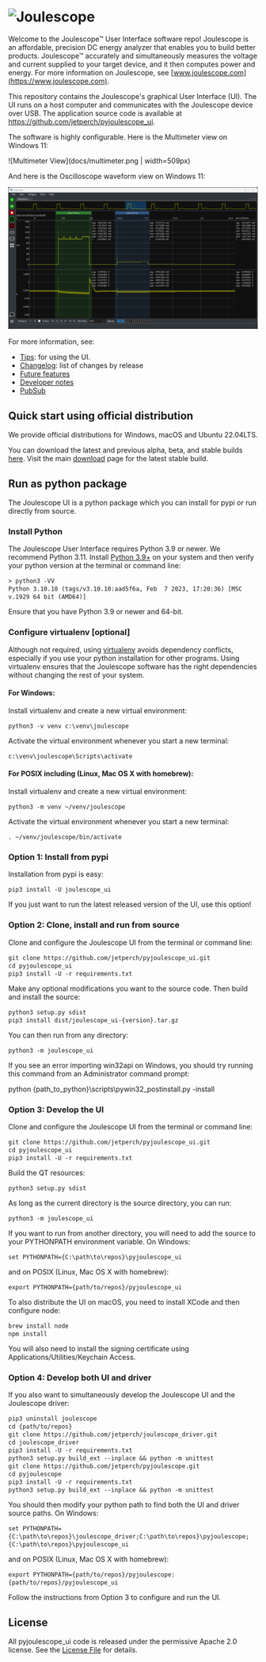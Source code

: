 
# ![Joulescope](https://download.joulescope.com/press/joulescope_logo-PNG-Transparent-Exact-Small.png "Joulescope Logo")


Welcome to the Joulescope™ User Interface software repo!
Joulescope is an affordable, precision DC energy
analyzer that enables you to build better products.
Joulescope™ accurately and simultaneously measures the voltage and current
supplied to your target device, and it then computes power and energy.
For more information on Joulescope, see
[www.joulescope.com](https://www.joulescope.com).

This repository contains the Joulescope's graphical User Interface (UI).
The UI runs on a host computer and communicates with the Joulescope device
over USB.  The application source code is available at
https://github.com/jetperch/pyjoulescope_ui.  

The software is highly configurable.  Here is the Multimeter view on Windows 11:

![Multimeter View](docs/multimeter.png | width=509px)

And here is the Oscilloscope waveform view on Windows 11:

![Oscilloscope View](docs/oscilloscope.png)

For more information, see:

* [Tips](docs/tips.md): for using the UI.
* [Changelog](CHANGELOG.md): list of changes by release
* [Future features](docs/features_future.md)
* [Developer notes](docs/dev.md)
* [PubSub](docs/pubsub.md)


## Quick start using official distribution

We provide official distributions for Windows, macOS and Ubuntu 22.04LTS.

You can download the latest and previous alpha, beta, and stable builds
[here](https://download.joulescope.com/joulescope_install/index_v2.html).
Visit the main [download](https://www.joulescope.com/download) 
page for the latest stable build.


## Run as python package

The Joulescope UI is a python package which you can install for pypi or
run directly from source.


### Install Python

The Joulescope User Interface requires Python 3.9 or newer.
We recommend Python 3.11.
Install [Python 3.9+](https://www.python.org/) on your system and then verify
your python version at the terminal or command line:

    > python3 -VV
    Python 3.10.10 (tags/v3.10.10:aad5f6a, Feb  7 2023, 17:20:36) [MSC v.1929 64 bit (AMD64)]

Ensure that you have Python 3.9 or newer and 64-bit.


### Configure virtualenv [optional]

Although not required, using
[virtualenv](https://virtualenv.pypa.io/en/latest/)
avoids dependency conflicts, especially if you use your python installation for
other programs.  Using virtualenv ensures that
the Joulescope software has the right dependencies without changing the rest
of your system.


#### For Windows:

Install virtualenv and create a new virtual environment:

    python3 -v venv c:\venv\joulescope

Activate the virtual environment whenever you start a new terminal:

    c:\venv\joulescope\Scripts\activate


#### For POSIX including (Linux, Mac OS X with homebrew):

Install virtualenv and create a new virtual environment:

    python3 -m venv ~/venv/joulescope

Activate the virtual environment whenever you start a new terminal:

    . ~/venv/joulescope/bin/activate


### Option 1: Install from pypi

Installation from pypi is easy:

    pip3 install -U joulescope_ui
    
If you just want to run the latest released version of the UI, use this option!


### Option 2: Clone, install and run from source

Clone and configure the Joulescope UI from the terminal or command line:

    git clone https://github.com/jetperch/pyjoulescope_ui.git
    cd pyjoulescope_ui
    pip3 install -U -r requirements.txt

Make any optional modifications you want to the source code.  Then build and
install the source:

    python3 setup.py sdist
    pip3 install dist/joulescope_ui-{version}.tar.gz

You can then run from any directory:

    python3 -m joulescope_ui

If you see an error importing win32api on Windows, you should try running this
command from an Administrator command prompt:

   python {path_to_python}\scripts\pywin32_postinstall.py -install


### Option 3: Develop the UI

Clone and configure the Joulescope UI from the terminal or command line:

    git clone https://github.com/jetperch/pyjoulescope_ui.git
    cd pyjoulescope_ui
    pip3 install -U -r requirements.txt

Build the QT resources:

    python3 setup.py sdist

As long as the current directory is the source directory, you can run:

    python3 -m joulescope_ui

If you want to run from another directory, you will need to add the source
to your PYTHONPATH environment variable.  On Windows:

    set PYTHONPATH={C:\path\to\repos}\pyjoulescope_ui

and on POSIX (Linux, Mac OS X with homebrew):

    export PYTHONPATH={path/to/repos}/pyjoulescope_ui


To also distribute the UI on macOS, you need to install XCode and then
configure node:

    brew install node
    npm install

You will also need to install the signing certificate using
Applications/Utilities/Keychain Access.


### Option 4: Develop both UI and driver

If you also want to simultaneously develop the Joulescope UI and the
Joulescope driver:

    pip3 uninstall joulescope
    cd {path/to/repos}
    git clone https://github.com/jetperch/joulescope_driver.git
    cd joulescope_driver
    pip3 install -U -r requirements.txt
    python3 setup.py build_ext --inplace && python -m unittest
    git clone https://github.com/jetperch/pyjoulescope.git
    cd pyjoulescope
    pip3 install -U -r requirements.txt    
    python3 setup.py build_ext --inplace && python -m unittest

You should then modify your python path to find both the UI and driver
source paths. On Windows:

    set PYTHONPATH={C:\path\to\repos}\joulescope_driver;C:\path\to\repos}\pyjoulescope;{C:\path\to\repos}\pyjoulescope_ui

and on POSIX (Linux, Mac OS X with homebrew):

    export PYTHONPATH={path/to/repos}/pyjoulescope:{path/to/repos}/pyjoulescope_ui

Follow the instructions from Option 3 to configure and run the UI.


## License

All pyjoulescope_ui code is released under the permissive Apache 2.0 license.
See the [License File](LICENSE.txt) for details.
